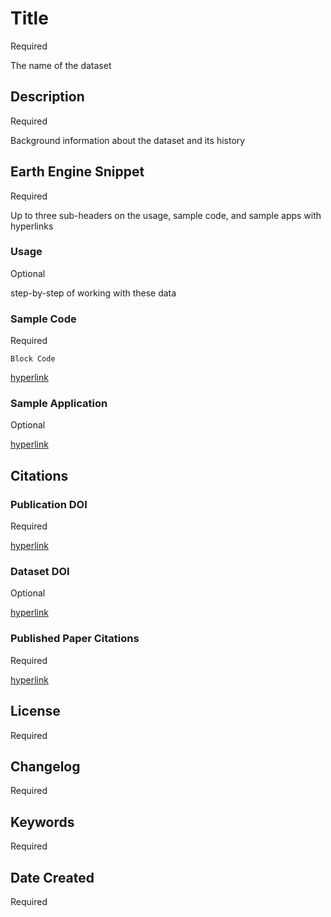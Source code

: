 
# Title

Required

The name of the dataset

## Description

Required

Background information about the dataset and its history

## Earth Engine Snippet

Required

Up to three sub-headers on the usage, sample code, and sample apps with hyperlinks

### Usage 

Optional

step-by-step of working with these data

### Sample Code

Required

`Block Code`

[hyperlink]()

### Sample Application

Optional

[hyperlink]()

## Citations

### Publication DOI

Required

[hyperlink]()

### Dataset DOI

Optional


[hyperlink]()

### Published Paper Citations

Required

[hyperlink]()

## License

Required

## Changelog

Required

## Keywords

Required

## Date Created

Required
